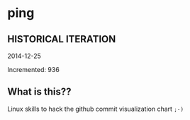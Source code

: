 # ping

## HISTORICAL ITERATION
2014-12-25

Incremented: 936

## What is this?? 
Linux skills to hack the github commit visualization chart `;-)`
